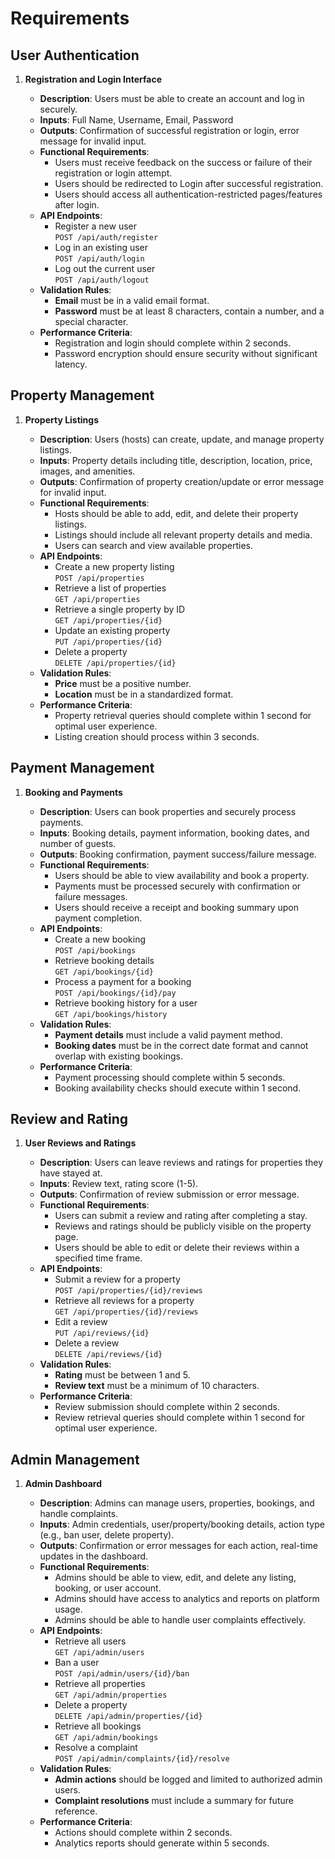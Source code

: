 # Requirements

## User Authentication

1. **Registration and Login Interface**

    - **Description**: Users must be able to create an account and log in securely.
    - **Inputs**: Full Name, Username, Email, Password
    - **Outputs**: Confirmation of successful registration or login, error message for invalid input.
    - **Functional Requirements**:
        - Users must receive feedback on the success or failure of their registration or login attempt.
        - Users should be redirected to Login after successful registration.
        - Users should access all authentication-restricted pages/features after login.
    - **API Endpoints**:
        - Register a new user  
            `POST /api/auth/register`
        - Log in an existing user  
            `POST /api/auth/login`
        - Log out the current user  
            `POST /api/auth/logout`
    - **Validation Rules**:
        - **Email** must be in a valid email format.
        - **Password** must be at least 8 characters, contain a number, and a special character.
    - **Performance Criteria**:
        - Registration and login should complete within 2 seconds.
        - Password encryption should ensure security without significant latency.

## Property Management

1. **Property Listings**

    - **Description**: Users (hosts) can create, update, and manage property listings.
    - **Inputs**: Property details including title, description, location, price, images, and amenities.
    - **Outputs**: Confirmation of property creation/update or error message for invalid input.
    - **Functional Requirements**:
        - Hosts should be able to add, edit, and delete their property listings.
        - Listings should include all relevant property details and media.
        - Users can search and view available properties.
    - **API Endpoints**:
        - Create a new property listing  
            `POST /api/properties`
        - Retrieve a list of properties  
            `GET /api/properties`
        - Retrieve a single property by ID  
            `GET /api/properties/{id}`
        - Update an existing property  
            `PUT /api/properties/{id}`
        - Delete a property  
            `DELETE /api/properties/{id}`
    - **Validation Rules**:
        - **Price** must be a positive number.
        - **Location** must be in a standardized format.
    - **Performance Criteria**:
        - Property retrieval queries should complete within 1 second for optimal user experience.
        - Listing creation should process within 3 seconds.

## Payment Management

1. **Booking and Payments**

    - **Description**: Users can book properties and securely process payments.
    - **Inputs**: Booking details, payment information, booking dates, and number of guests.
    - **Outputs**: Booking confirmation, payment success/failure message.
    - **Functional Requirements**:
        - Users should be able to view availability and book a property.
        - Payments must be processed securely with confirmation or failure messages.
        - Users should receive a receipt and booking summary upon payment completion.
    - **API Endpoints**:
        - Create a new booking  
            `POST /api/bookings`
        - Retrieve booking details  
            `GET /api/bookings/{id}`
        - Process a payment for a booking  
            `POST /api/bookings/{id}/pay`
        - Retrieve booking history for a user  
            `GET /api/bookings/history`
    - **Validation Rules**:
        - **Payment details** must include a valid payment method.
        - **Booking dates** must be in the correct date format and cannot overlap with existing bookings.
    - **Performance Criteria**:
        - Payment processing should complete within 5 seconds.
        - Booking availability checks should execute within 1 second.

## Review and Rating

1. **User Reviews and Ratings**

    - **Description**: Users can leave reviews and ratings for properties they have stayed at.
    - **Inputs**: Review text, rating score (1-5).
    - **Outputs**: Confirmation of review submission or error message.
    - **Functional Requirements**:
        - Users can submit a review and rating after completing a stay.
        - Reviews and ratings should be publicly visible on the property page.
        - Users should be able to edit or delete their reviews within a specified time frame.
    - **API Endpoints**:
        - Submit a review for a property  
            `POST /api/properties/{id}/reviews`
        - Retrieve all reviews for a property  
            `GET /api/properties/{id}/reviews`
        - Edit a review  
            `PUT /api/reviews/{id}`
        - Delete a review  
            `DELETE /api/reviews/{id}`
    - **Validation Rules**:
        - **Rating** must be between 1 and 5.
        - **Review text** must be a minimum of 10 characters.
    - **Performance Criteria**:
        - Review submission should complete within 2 seconds.
        - Review retrieval queries should complete within 1 second for optimal user experience.

## Admin Management

1. **Admin Dashboard**

    - **Description**: Admins can manage users, properties, bookings, and handle complaints.
    - **Inputs**: Admin credentials, user/property/booking details, action type (e.g., ban user, delete property).
    - **Outputs**: Confirmation or error messages for each action, real-time updates in the dashboard.
    - **Functional Requirements**:
        - Admins should be able to view, edit, and delete any listing, booking, or user account.
        - Admins should have access to analytics and reports on platform usage.
        - Admins should be able to handle user complaints effectively.
    - **API Endpoints**:
        - Retrieve all users  
            `GET /api/admin/users`
        - Ban a user  
            `POST /api/admin/users/{id}/ban`
        - Retrieve all properties  
            `GET /api/admin/properties`
        - Delete a property  
            `DELETE /api/admin/properties/{id}`
        - Retrieve all bookings  
            `GET /api/admin/bookings`
        - Resolve a complaint  
            `POST /api/admin/complaints/{id}/resolve`
    - **Validation Rules**:
        - **Admin actions** should be logged and limited to authorized admin users.
        - **Complaint resolutions** must include a summary for future reference.
    - **Performance Criteria**:
        - Actions should complete within 2 seconds.
        - Analytics reports should generate within 5 seconds.
